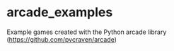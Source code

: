 # arcade_examples
Example games created with the Python arcade library (https://github.com/pvcraven/arcade)
